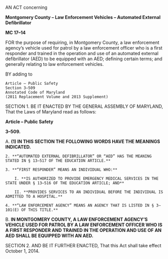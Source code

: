 AN ACT concerning **Montgomery County – Law Enforcement Vehicles – Automated External Defibrillator****MC 17–14** FOR the purpose of requiring, in Montgomery County, a law enforcement agency’s vehicle used for patrol by a law enforcement officer who is a first responder and trained in the operation and use of an automated external defibrillator (AED) to be equipped with an AED; defining certain terms; and generally relating to law enforcement vehicles. BY adding to 	Article – Public Safety 	Section 3–509	Annotated Code of Maryland 
	(2011 Replacement Volume and 2013 Supplement) SECTION 1. BE IT ENACTED BY THE GENERAL ASSEMBLY OF MARYLAND, That the Laws of Maryland read as follows: **Article – Public Safety** **3–509.** A. **(1) IN THIS SECTION THE FOLLOWING WORDS HAVE THE MEANINGS INDICATED.**	2. **“AUTOMATED EXTERNAL DEFIBRILLATOR” OR “AED” HAS THE MEANING STATED IN § 13–517 OF THE EDUCATION ARTICLE.**	3. **“FIRST RESPONDER” MEANS AN INDIVIDUAL WHO:**		I. **IS AUTHORIZED TO PROVIDE EMERGENCY MEDICAL SERVICES IN THE STATE UNDER § 13–516 OF THE EDUCATION ARTICLE; AND**		II. **PROVIDES SERVICES TO AN INDIVIDUAL BEFORE THE INDIVIDUAL IS ADMITTED TO A HOSPITAL.** 	4. **“LAW ENFORCEMENT AGENCY” MEANS AN AGENCY THAT IS LISTED IN § 3–101(E) OF THIS TITLE.**B. **IN MONTGOMERY COUNTY, A LAW ENFORCEMENT AGENCY’S VEHICLE USED FOR PATROL BY A LAW ENFORCEMENT OFFICER WHO IS A FIRST RESPONDER AND TRAINED IN THE OPERATION AND USE OF AN AED SHALL BE EQUIPPED WITH AN AED.**SECTION 2. AND BE IT FURTHER ENACTED, That this Act shall take effect October 1, 2014.
